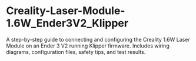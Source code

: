 # Creality-Laser-Module-1.6W_Ender3V2_Klipper
A step-by-step guide to connecting and configuring the Creality 1.6W Laser Module on an Ender 3 V2 running Klipper firmware. Includes wiring diagrams, configuration files, safety tips, and test results.
